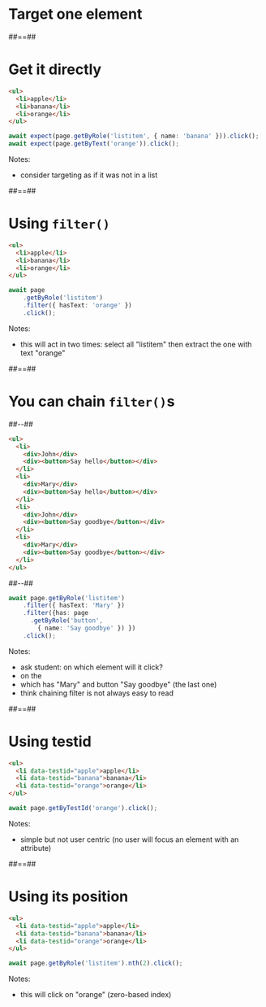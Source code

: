 <!-- .slide: class="transition" -->

# Target one element

##==##

<!-- .slide: class="with-code" -->

# Get it directly

```Html
<ul>
  <li>apple</li>
  <li>banana</li>
  <li>orange</li>
</ul>
```
<!-- .element: class="big-code" -->

```TypeScript
await expect(page.getByRole('listitem', { name: 'banana' })).click();
await expect(page.getByText('orange')).click();
```
<!-- .element: class="big-code" -->

Notes:
- consider targeting as if it was not in a list


##==##

<!-- .slide: class="with-code" -->

# Using `filter()`

```Html
<ul>
  <li>apple</li>
  <li>banana</li>
  <li>orange</li>
</ul>
```
<!-- .element: class="big-code" -->

```TypeScript
await page
    .getByRole('listitem')
    .filter({ hasText: 'orange' })
    .click();
```
<!-- .element: class="big-code" -->

Notes:
- this will act in two times: select all "listitem" then extract the one with text "orange"

##==##

<!-- .slide: class="two-column-layout"-->

# You can chain `filter()`s

##--##

<!-- .slide: class="with-code" -->

```Html
<ul>
  <li>
    <div>John</div>
    <div><button>Say hello</button></div>
  </li>
  <li>
    <div>Mary</div>
    <div><button>Say hello</button></div>
  </li>
  <li>
    <div>John</div>
    <div><button>Say goodbye</button></div>
  </li>
  <li>
    <div>Mary</div>
    <div><button>Say goodbye</button></div>
  </li>
</ul>
```

<!-- .element: style="height: 700px" -->

##--##

<!-- .slide: class="with-code" -->

```TypeScript
await page.getByRole('listitem')
    .filter({ hasText: 'Mary' })
    .filter({has: page
      .getByRole('button', 
        { name: 'Say goodbye' }) })
    .click();
```
<!-- .element: class="big-code" -->

Notes:
- ask student: on which element will it click?
- on the <li> which has "Mary" and button "Say goodbye" (the last one)
- think chaining filter is not always easy to read

##==##

<!-- .slide: class="with-code" -->

# Using testid

```Html
<ul>
  <li data-testid="apple">apple</li>
  <li data-testid="banana">banana</li>
  <li data-testid="orange">orange</li>
</ul>
```
<!-- .element: class="big-code" -->

```TypeScript
await page.getByTestId('orange').click();
```
<!-- .element: class="big-code" -->

Notes:
- simple but not user centric (no user will focus an element with an attribute)


##==##

<!-- .slide: class="with-code" -->

# Using its position

```Html
<ul>
  <li data-testid="apple">apple</li>
  <li data-testid="banana">banana</li>
  <li data-testid="orange">orange</li>
</ul>
```
<!-- .element: class="big-code" -->

```TypeScript
await page.getByRole('listitem').nth(2).click();
```
<!-- .element: class="big-code" -->

Notes:
- this will click on "orange" (zero-based index)

